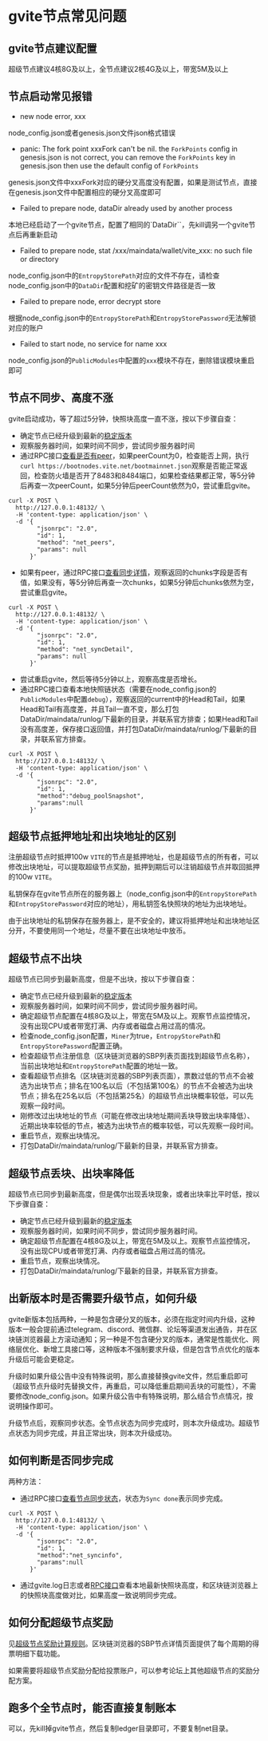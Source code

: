 # gvite节点常见问题

## gvite节点建议配置
超级节点建议4核8G及以上，全节点建议2核4G及以上，带宽5M及以上

## 节点启动常见报错
* new node error, xxx

node_config.json或者genesis.json文件json格式错误

* panic: The fork point xxxFork can't be nil. the `ForkPoints` config in genesis.json is not correct, you can remove the `ForkPoints` key in genesis.json then use the default config of `ForkPoints`

genesis.json文件中xxxFork对应的硬分叉高度没有配置，如果是测试节点，直接在genesis.json文件中配置相应的硬分叉高度即可

* Failed to prepare node, dataDir already used by another process

本地已经启动了一个gvite节点，配置了相同的`DataDir``，先kill调另一个gvite节点后再重新启动

* Failed to prepare node, stat /xxx/maindata/wallet/vite_xxx: no such file or directory

node_config.json中的`EntropyStorePath`对应的文件不存在，请检查node_config.json中的`DataDir`配置和挖矿的密钥文件路径是否一致

* Failed to prepare node, error decrypt store

根据node_config.json中的`EntropyStorePath`和`EntropyStorePassword`无法解锁对应的账户

* Failed to start node, no service for name xxx

node_config.json的`PublicModules`中配置的`xxx`模块不存在，删除错误模块重启即可

## 节点不同步、高度不涨
gvite启动成功，等了超过5分钟，快照块高度一直不涨，按以下步骤自查：
* 确定节点已经升级到最新的[稳定版本](https://github.com/vitelabs/go-vite/releases)
* 观察服务器时间，如果时间不同步，尝试同步服务器时间
* 通过RPC接口[查看是否有peer](../../api/rpc/net.html#net_peers)，如果peerCount为0，检查能否上网，执行`curl https://bootnodes.vite.net/bootmainnet.json`观察是否能正常返回，检查防火墙是否开了8483和8484端口，如果检查结果都正常，等5分钟后再查一次peerCount，如果5分钟后peerCount依然为0，尝试重启gvite。
```
curl -X POST \
  http://127.0.0.1:48132/ \
  -H 'content-type: application/json' \
  -d '{
        "jsonrpc": "2.0",
        "id": 1,
        "method": "net_peers",
        "params": null
      }'
```
* 如果有peer，通过RPC接口[查看同步详情](../../api/rpc/net.html#net_syncDetail)，观察返回的chunks字段是否有值，如果没有，等5分钟后再查一次chunks，如果5分钟后chunks依然为空，尝试重启gvite。
```
curl -X POST \
  http://127.0.0.1:48132/ \
  -H 'content-type: application/json' \
  -d '{
        "jsonrpc": "2.0",
        "id": 1,
        "method": "net_syncDetail",
        "params": null
      }'
```
* 尝试重启gvite，然后等待5分钟以上，观察高度是否增长。
* 通过RPC接口查看本地快照链状态（需要在node_config.json的`PublicModules`中配置`debug`），观察返回的current中的Head和Tail，如果Head和Tail有高度差，并且Tail一直不变，那么打包DataDir/maindata/runlog/下最新的目录，并联系官方排查；如果Head和Tail没有高度差，保存接口返回值，并打包DataDir/maindata/runlog/下最新的目录，并联系官方排查。
```
curl -X POST \
  http://127.0.0.1:48132/ \
  -H 'content-type: application/json' \
  -d '{
      	"jsonrpc": "2.0",
      	"id": 1,
      	"method":"debug_poolSnapshot",
      	"params":null
      }'
```


## 超级节点抵押地址和出块地址的区别
注册超级节点时抵押100w `VITE`的节点是抵押地址，也是超级节点的所有者，可以修改出块地址，可以提取超级节点奖励，抵押到期后可以注销超级节点并取回抵押的100w `VITE`。

私钥保存在gvite节点所在的服务器上（node_config.json中的`EntropyStorePath`和`EntropyStorePassword`对应的地址），用私钥签名快照块的地址为出块地址。

由于出块地址的私钥保存在服务器上，是不安全的，建议将抵押地址和出块地址区分开，不要使用同一个地址，尽量不要在出块地址中放币。

## 超级节点不出块
超级节点已同步到最新高度，但是不出块，按以下步骤自查：
* 确定节点已经升级到最新的[稳定版本](https://github.com/vitelabs/go-vite/releases)
* 观察服务器时间，如果时间不同步，尝试同步服务器时间。
* 确定超级节点配置在4核8G及以上，带宽在5M及以上。观察节点监控情况，没有出现CPU或者带宽打满、内存或者磁盘占用过高的情况。 
* 检查node_config.json配置，`Miner`为true，`EntropyStorePath`和`EntropyStorePassword`配置正确。
* 检查超级节点注册信息（区块链浏览器的SBP列表页面找到超级节点名称），当前出块地址和`EntropyStorePath`配置的地址一致。
* 查看超级节点排名（区块链浏览器的SBP列表页面），票数过低的节点不会被选为出块节点；排名在100名以后（不包括第100名）的节点不会被选为出块节点；排名在25名以后（不包括第25名）的超级节点出块概率较低，可以先观察一段时间。
* 刚修改过出块地址的节点（可能在修改出块地址期间丢块导致出块率降低）、近期出块率较低的节点，被选为出块节点的概率较低，可以先观察一段时间。
* 重启节点，观察出块情况。
* 打包DataDir/maindata/runlog/下最新的目录，并联系官方排查。

## 超级节点丢块、出块率降低
超级节点已同步到最新高度，但是偶尔出现丢块现象，或者出块率比平时低，按以下步骤自查：
* 确定节点已经升级到最新的[稳定版本](https://github.com/vitelabs/go-vite/releases)
* 观察服务器时间，如果时间不同步，尝试同步服务器时间。
* 确定超级节点配置在4核8G及以上，带宽在5M及以上。观察节点监控情况，没有出现CPU或者带宽打满、内存或者磁盘占用过高的情况。 
* 重启节点，观察出块情况。
* 打包DataDir/maindata/runlog/下最新的目录，并联系官方排查。

## 出新版本时是否需要升级节点，如何升级
gvite新版本包括两种，一种是包含硬分叉的版本，必须在指定时间内升级，这种版本一般会提前通过telegram、discord、微信群、论坛等渠道发出通告，并在区块链浏览器最上方滚动通知；另一种是不包含硬分叉的版本，通常是性能优化、网络层优化、新增工具接口等，这种版本不强制要求升级，但是包含节点优化的版本升级后可能会更稳定。

升级时如果升级公告中没有特殊说明，那么直接替换gvite文件，然后重启即可（超级节点升级时先替换文件，再重启，可以降低重启期间丢块的可能性），不需要修改node_config.json。如果升级公告中有特殊说明，那么结合节点情况，按说明操作即可。

升级节点后，观察同步状态。全节点状态为同步完成时，则本次升级成功。超级节点状态为同步完成，并且正常出块，则本次升级成功。

## 如何判断是否同步完成
两种方法：
* 通过RPC接口[查看节点同步状态](../../api/rpc/net.html#net_syncinfo)，状态为`Sync done`表示同步完成。
```
curl -X POST \
  http://127.0.0.1:48132/ \
  -H 'content-type: application/json' \
  -d '{
      	"jsonrpc": "2.0",
      	"id": 1,
      	"method":"net_syncinfo",
      	"params":null
      }'
```
* 通过gvite.log日志或者[RPC接口](../../api/rpc/ledger.html#ledger_getSnapshotChainHeight)查看本地最新快照块高度，和区块链浏览器上的快照块高度做对比，如果高度一致说明同步完成。

## 如何分配超级节点奖励
见[超级节点奖励计算规则](../rule/sbp.html#出块奖励)。区块链浏览器的SBP节点详情页面提供了每个周期的得票明细下载功能。

如果需要将超级节点奖励分配给投票账户，可以参考论坛上其他超级节点的奖励分配方案。

## 跑多个全节点时，能否直接复制账本
可以，先kill掉gvite节点，然后复制ledger目录即可，不要复制net目录。
